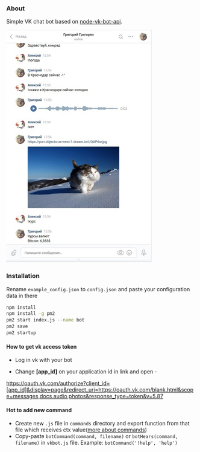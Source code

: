 ### About

Simple VK chat bot based on [node-vk-bot-api](https://github.com/node-vk-bot-api/node-vk-bot-api).

![Screenshot](/screenshot.jpg)

### Installation

Rename `example_config.json` to `config.json` and paste your configuration data in there

```sh
npm install
npm install -g pm2
pm2 start index.js --name bot
pm2 save
pm2 startup
```

#### How to get vk access token

- Log in vk with your bot

- Change **[app_id]** on your application id in link and open -

https://oauth.vk.com/authorize?client_id=[app_id]&display=page&redirect_uri=https://oauth.vk.com/blank.html&scope=messages,docs,audio,photos&response_type=token&v=5.87

#### Hot to add new command

- Create new `.js` file in `commands` directory and export function from that file which receives ctx value([more about commands](https://github.com/node-vk-bot-api/node-vk-bot-api))
- Copy-paste `botCommand(command, filename)` or `botHears(command, filename)` in `vkbot.js` file. Example: `botCommand('!help', 'help')`
